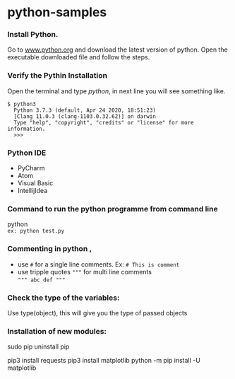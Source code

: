 # python-samples

### Install Python.
Go to www.python.org and download the latest version of python.
Open the executable downloaded file and follow the steps.

### Verify the Pythin Installation
Open the terminal and type *python*, in next line you will see something like. 
```
$ python3
  Python 3.7.3 (default, Apr 24 2020, 18:51:23)
  [Clang 11.0.3 (clang-1103.0.32.62)] on darwin
  Type "help", "copyright", "credits" or "license" for more information.
  >>>
```

### Python IDE
- PyCharm
- Atom
- Visual Basic
- IntellijIdea

### Command to run the python programme from command line  
python <file name>  
`ex: python test.py`

### Commenting in python ,
- use `#` for a single line comments.
Ex: `# This is comment`
- use tripple quotes `"""` for multi line comments  
`""" abc def """`

### Check the type of the variables:
Use type(object), this will give you the type of passed objects

### Installation of new modules:
sudo pip uninstall pip

pip3 install requests
pip3 install matplotlib
python -m pip install -U matplotlib
